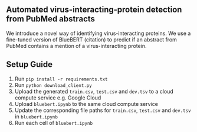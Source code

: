## Automated virus-interacting-protein detection from PubMed abstracts

We introduce a novel way of identifying virus-interacting proteins. We use a fine-tuned version of BlueBERT (citation) to predict if an abstract from PubMed contains a mention of a virus-interacting protein.

## Setup Guide
1. Run `pip install -r requirements.txt`
2. Run `python download_client.py`
3. Upload the generated `train.csv`, `test.csv` and `dev.tsv` to a cloud compute service e.g. Google Cloud
4. Upload `bluebert.ipynb` to the same cloud compute service
5. Update the corresponding file paths for `train.csv`, `test.csv` and `dev.tsv` in `bluebert.ipynb`
6. Run each cell of `bluebert.ipynb`